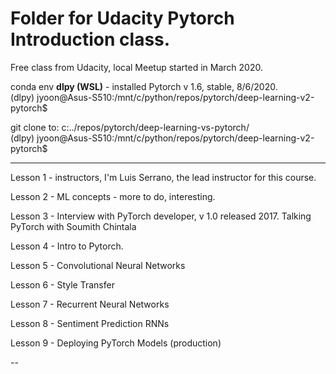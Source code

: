 # Folder for Udacity Pytorch Introduction class.  

Free class from Udacity, local Meetup started in March 2020.  

conda env **dlpy (WSL)** - installed Pytorch v 1.6, stable, 8/6/2020.   
(dlpy) jyoon@Asus-S510:/mnt/c/python/repos/pytorch/deep-learning-v2-pytorch$    

git clone to: c:../repos/pytorch/deep-learning-vs-pytorch/  
(dlpy) jyoon@Asus-S510:/mnt/c/python/repos/pytorch/deep-learning-v2-pytorch$  

---  

Lesson 1 - instructors, I'm Luis Serrano, the lead instructor for this course. 

Lesson 2 - ML concepts - more to do, interesting.  

Lesson 3 - Interview with PyTorch developer, v 1.0 released 2017. 
Talking PyTorch with Soumith Chintala

Lesson 4 - Intro to Pytorch.  

Lesson 5 - Convolutional Neural Networks  

Lesson 6 - Style Transfer  

Lesson 7 - Recurrent Neural Networks  

Lesson 8 - Sentiment Prediction RNNs  

Lesson 9 - Deploying PyTorch Models (production)    


--  

